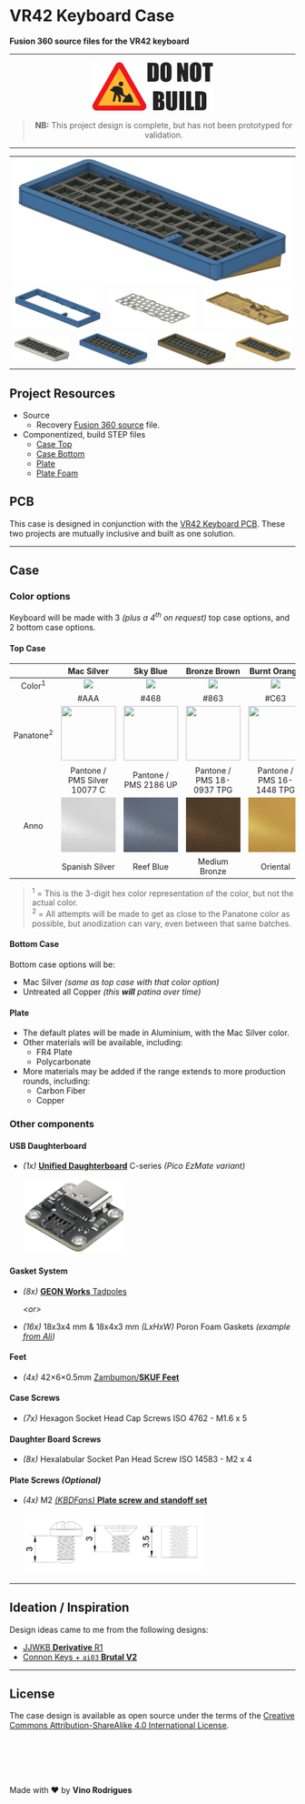 # VR42 Keyboard Case

**Fusion 360 source files for the VR42 keyboard**

---

<p align="center"><img alt="Do not build" src="docs/donotbuild.min.svg" width="213"></p>
<blockquote align="center"><b>NB:</b> This project design is complete, but has not been prototyped for validation.</blockquote>

---

<table>
  <tr><td colspan="12" align="center"><img src="docs/vr42-render.png"></td></tr>
  <tr>
    <td colspan="4" align="center"><img src="docs/assets/img/vr42-case-top.png" width="320"></td>
    <td colspan="4" align="center"><img src="docs/assets/img/vr42-plate.png" width="320"></td>
    <td colspan="4" align="center"><img src="docs/assets/img/vr42-case-btm.png" width="320"></td>
  </tr>
  <tr>
    <td colspan="3" align="center"><img src="docs/assets/img/vr42-cl-silver.png" width="213"></td>
    <td colspan="3" align="center"><img src="docs/assets/img/vr42-cl-blue.png" width="213"></td>
    <td colspan="3" align="center"><img src="docs/assets/img/vr42-cl-brown.png" width="213"></td>
    <td colspan="3" align="center"><img src="docs/assets/img/vr42-cl-orange.png" width="213"></td>
  </tr>
</table>

## Project Resources

- Source
  - Recovery [Fusion 360 source](Fusion360/VR42_Keyboard.f3z) file.
- Componentized, build STEP files
  - [Case Top](Fusion360/build/vr42_case_top.stp)
  - [Case Bottom](Fusion360/build/vr42_case_bottom.stp)
  - [Plate](Fusion360/build/vr42_plate.stp)
  - [Plate Foam](Fusion360/build/vr42_plate_foam.stp)


## PCB

This case is designed in conjunction with the [VR42 Keyboard PCB](https://github.com/tecsmith/vr42-keyboard-pcb).  These two projects are mutually inclusive and built as one solution.

---

## Case

### Color options

Keyboard will be made with 3 *(plus a 4<sup>th</sup> on request)* top case options, and 2 bottom case options.

#### Top Case

|| Mac Silver | Sky Blue | Bronze Brown | Burnt Orange |
|:---:|:---:|:---:|:---:|:---:|
| Color<sup>1</sup> | <img src="https://placeholder.pics/svg/96/AAAAAA/AAAAAA"> | <img src="https://placeholder.pics/svg/96/446688/446688"> | <img src="https://placeholder.pics/svg/96/886633/886633"> | <img src="https://placeholder.pics/svg/96/CC6633/CC6633"> | |
|| #AAA | #468 | #863 | #C63
| Panatone<sup>2</sup> | <img src="https://encycolorpedia.com/a6a9aa.svg" width="96" height="96"> | <img src="https://encycolorpedia.com/486785.svg" width="96" height="96"> | <img src="https://encycolorpedia.com/82643e.svg" width="96" height="96"> | <img src="https://encycolorpedia.com/c96939.svg" width="96" height="96"> |
|| Pantone / PMS Silver 10077 C | Pantone / PMS 2186 UP | Pantone / PMS 18-0937 TPG | Pantone / PMS 16-1448 TPG | 
| Anno | <img src="./docs/assets/img/ua-satin-spanish-silver-clear.jpg" width="96" height="96"> | <img src="./docs/assets/img/ua-satin-reef-blue.jpg" width="96" height="96"> | <img src="./docs/assets/img/ua-satin-medium-bronze.jpg" width="96" height="96"> | <img src="./docs/assets/img/ua-satin-oriental.jpg" width="96" height="96"> |
|| Spanish Silver | Reef Blue | Medium Bronze | Oriental | |

> <sup>1</sup> = This is the 3-digit hex color representation of the color, but not the actual color.<br>
> <sup>2</sup> = All attempts will be made to get as close to the Panatone color as possible, but anodization can vary, even between that same batches.

#### Bottom Case

Bottom case options will be:

- Mac Silver *(same as top case with that color option)*
- Untreated all Copper *(this **will** patina over time)*

#### Plate

- The default plates will be made in Aluminium, with the Mac Silver color.
- Other materials will be available, including:
  - FR4 Plate
  - Polycarbonate
- More materials may be added if the range extends to more production rounds, including:
  - Carbon Fiber
  - Copper

### Other components

#### USB Daughterboard

- *(1x)* [**Unified Daughterboard**](https://github.com/Unified-Daughterboard/UDB-C-EZM) C-series *(Pico EzMate variant)*

  <img src="docs/assets/img/udb_ezm.png" width="180">

#### Gasket System

- *(8x)* [**GEON Works** Tadpoles](https://geon.works/products/tadpole)

    *&lt;or&gt;*

- *(16x)* 18x3x4 mm & 18x4x3 mm *(LxHxW)* Poron Foam Gaskets *(example [from Ali](https://aliexpress.com/item/1005004199050037.html))*

#### Feet

- *(4x)* 42×6×0.5mm [Zambumon/**SKUF Feet**](https://github.com/Zambumon/SKUF)

#### Case Screws

- *(7x)* Hexagon Socket Head Cap Screws ISO 4762 - M1.6 x 5

#### Daughter Board Screws

- *(8x)* Hexalabular Socket Pan Head Screw ISO 14583 - M2 x 4

#### Plate Screws *(Optional)*

- *(4x)* M2 [*(KBDFans)* **Plate screw and standoff set** ](https://kbdfans.com/products/kbdfans-m2-3-countersunk-flat-head-screw-kit)

  <img src="docs/assets/img/kbdfans-m2-plate-screw-kit.jpg" width="320">

---

## Ideation / Inspiration

Design ideas came to me from the following designs:

- [JJWKB **Derivative** R1](https://jjwkb.com/pages/derivative-r1)
- [Connon Keys + `ai03` **Brutal V2**](https://cannonkeys.com/products/brutal-v2-1800-keyboard)


---

## License

The case design is available as open source under the terms of the [Creative Commons Attribution-ShareAlike 4.0 International License](http://opensource.org/licenses/MIT).


&nbsp;<br>&nbsp;
---
Made with &#9829; by **Vino Rodrigues**
